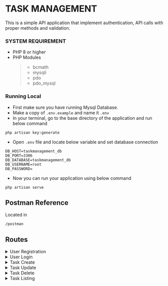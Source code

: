 # TASK MANAGEMENT

This is a simple API application that implement authentication, API calls with proper methods and validation.

### SYSTEM REQUIREMENT

-   PHP 8 or higher
-   PHP Modules
    > -   bcmath
    > -   mysqli
    > -   pdo
    > -   pdo_mysql

### Running Local

-   First make sure you have running Mysql Database.
-   Make a copy of `.env.example` and name it `.env`
-   In your terminal, go to the base directory of the application and run below command

```
php artisan key:generate
```

-   Open `.env` file and locate below variable and set database connection

```
DB_HOST=taskmanagement_db
DB_PORT=3306
DB_DATABASE=taskmanagement_db
DB_USERNAME=root
DB_PASSWORD=
```

-   Now you can run your application using below command

```
php artisan serve
```

## Postman Reference

Located in

```
/postman
```

## Routes

<details>
<summary>User Registration</summary>

```
POST /api/users/register
```

Parameters

```
{
    "name": "",
    "email": "",
    "password": "",
    "password_confirmation": ""
}
```

</details>

<details>
<summary>User Login</summary>

```
POST /api/users/login
```

Parameters

```
{
    "email": "",
    "password": ""
}
```

</details>

<details>
<summary>Task Create</summary>

```
POST /api/tasks
```

Parameters

```
{
    "title": "",
    "description": "",
    "status": "",
    "due_date": ""
}
```

</details>

<details>
<summary>Task Update</summary>

```
PUT /api/tasks/{Task ID}
```

Parameters

```
{
    "title": "",
    "description": "",
    "status": "",
    "due_date": ""
}
```

</details>

<details>
<summary>Task Delete</summary>

```
DELETE /api/tasks/{Task ID}
```

</details>

<details>
<summary>Task Listing</summary>

```
GET /api/tasks
```

</details>
